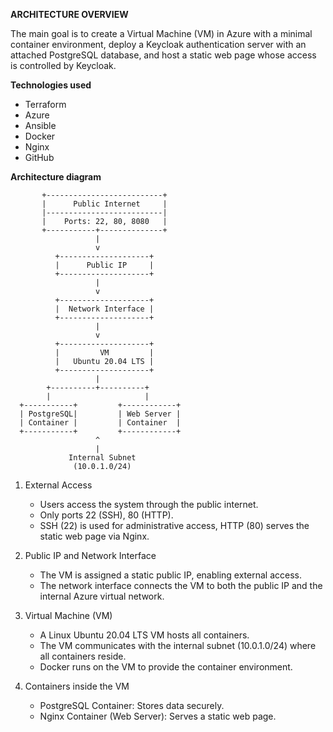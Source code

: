 **ARCHITECTURE OVERVIEW**


The main goal is to create a Virtual Machine (VM) in Azure with a minimal container environment, deploy a Keycloak authentication server with an attached PostgreSQL database, and host a static web page whose access is controlled by Keycloak.

**Technologies used**

- Terraform
- Azure
- Ansible
- Docker
- Nginx
- GitHub


**Architecture diagram**

           +--------------------------+
           |      Public Internet     |
           |--------------------------|
           |    Ports: 22, 80, 8080   |
           +-----------+--------------+
                       |
                       v
              +--------------------+
              |      Public IP     |
              +--------------------+
                       |
                       v
              +--------------------+
              |  Network Interface |
              +--------------------+
                       |
                       v
              +--------------------+
              |         VM         |
              |   Ubuntu 20.04 LTS |
              +--------------------+
                       |
            +----------+----------+
            |                     |
      +-----------+         +------------+
      | PostgreSQL|         | Web Server |
      | Container |         | Container  |
      +-----------+         +------------+
                       ^
                       |
                 Internal Subnet
                  (10.0.1.0/24)


1. External Access
    * Users access the system through the public internet.
    * Only ports 22 (SSH), 80 (HTTP).
    * SSH (22) is used for administrative access, HTTP (80) serves the static web page via Nginx.

2. Public IP and Network Interface
    * The VM is assigned a static public IP, enabling external access.
    * The network interface connects the VM to both the public IP and the internal Azure virtual network.

3. Virtual Machine (VM)
    * A Linux Ubuntu 20.04 LTS VM hosts all containers.
    * The VM communicates with the internal subnet (10.0.1.0/24) where all containers reside.
    * Docker runs on the VM to provide the container environment.

4. Containers inside the VM
    * PostgreSQL Container: Stores data securely.
    * Nginx Container (Web Server): Serves a static web page.


